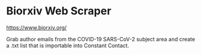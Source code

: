 # Biorxiv Web Scraper

https://www.biorxiv.org/

Grab author emails from the COVID-19 SARS-CoV-2 subject area and create a .txt list that is importable into Constant Contact.
